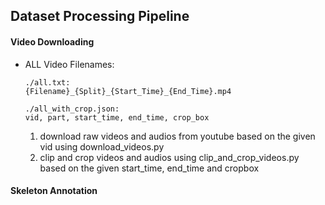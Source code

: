 ## Dataset Processing Pipeline ##

#### Video Downloading

- ALL Video Filenames:

  ```
  ./all.txt:
  {Filename}_{Split}_{Start_Time}_{End_Time}.mp4
  ```

  ```
  ./all_with_crop.json:
  vid, part, start_time, end_time, crop_box
  ```

  1. download raw videos and audios from youtube based on the given vid using download_videos.py 
  2. clip and crop videos and audios using clip_and_crop_videos.py based on the given start_time, end_time and cropbox
  
#### Skeleton Annotation
